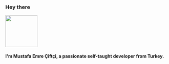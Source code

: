 ### Hey there

<img width="100" height="100" style="background-color: transparent;" src="https://user-images.githubusercontent.com/60289215/143677183-ce44f82f-ae4b-492e-bd3e-db23570d5046.gif"/>

#### I'm Mustafa Emre Çiftçi, a passionate self-taught developer from Turkey. 
